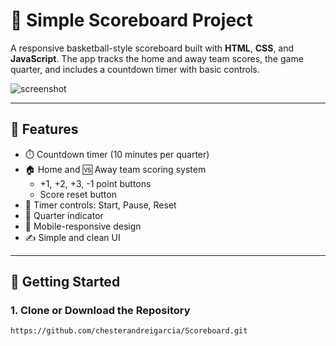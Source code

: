 # 🏀 Simple Scoreboard Project

A responsive basketball-style scoreboard built with **HTML**, **CSS**, and **JavaScript**. The app tracks the home and away team scores, the game quarter, and includes a countdown timer with basic controls.

![screenshot](ScreenshotScoreboard) 

---

## 📌 Features

- ⏱️ Countdown timer (10 minutes per quarter)
- 🏠 Home and 🆚 Away team scoring system
  - +1, +2, +3, -1 point buttons
  - Score reset button
- 🔄 Timer controls: Start, Pause, Reset
- 🧭 Quarter indicator
- 🎨 Mobile-responsive design
- ✍️ Simple and clean UI

---

## 🚀 Getting Started

### 1. Clone or Download the Repository
```bash
https://github.com/chesterandreigarcia/Scoreboard.git

